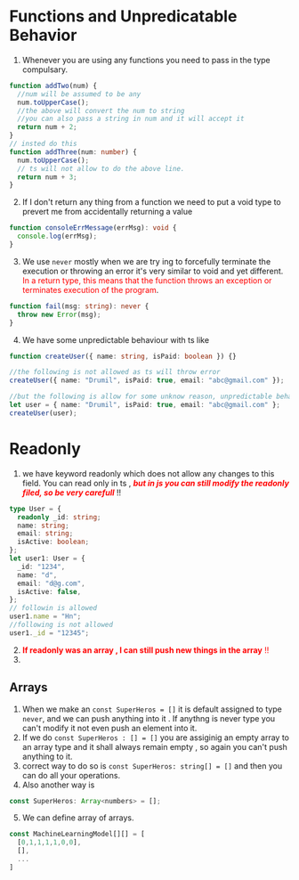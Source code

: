 # Functions and Unpredicatable Behavior

1. Whenever you are using any functions you need to pass in the type compulsary.

```ts
function addTwo(num) {
  //num will be assumed to be any
  num.toUpperCase();
  //the above will convert the num to string
  //you can also pass a string in num and it will accept it
  return num + 2;
}
// insted do this
function addThree(num: number) {
  num.toUpperCase();
  // ts will not allow to do the above line.
  return num + 3;
}
```

2. If I don't return any thing from a function we need to put a void type to prevert me from accidentally returning a value

```ts
function consoleErrMessage(errMsg): void {
  console.log(errMsg);
}
```

3. We use `never` mostly when we are try ing to forcefully terminate the execution or throwing an error it's very similar to void and yet different.<span style="color:red"> In a return type, this means that the function throws an exception or terminates execution of the program</span>.

```ts
function fail(msg: string): never {
  throw new Error(msg);
}
```

4. We have some unpredictable behaviour with ts like

```ts
function createUser({ name: string, isPaid: boolean }) {}

//the following is not allowed as ts will throw error
createUser({ name: "Drumil", isPaid: true, email: "abc@gmail.com" });

//but the following is allow for some unknow reason, unpredictable behavour of ts starts
let user = { name: "Drumil", isPaid: true, email: "abc@gmail.com" };
createUser(user);
```

# Readonly

1. we have keyword readonly which does not allow any changes to this field. You can read only in ts ,<span style="color:red"> **_but in js you can still modify the readonly filed, so be very carefull_**</span> !!

```ts
type User = {
  readonly _id: string;
  name: string;
  email: string;
  isActive: boolean;
};
let user1: User = {
  _id: "1234",
  name: "d",
  email: "d@g.com",
  isActive: false,
};
// followin is allowed
user1.name = "Hn";
//following is not allowed
user1._id = "12345";
```

2. <span style="color:red">**If readonly was an array , I can still push new things in the array** !!</span>
3.

## Arrays

1. When we make an `const SuperHeros = []` it is default assigned to type `never`, and we can push anything into it . If anythng is never type you can't modify it not even push an element into it.
2. If we do `const SuperHeros : [] = []` you are assiginig an empty array to an array type and it shall always remain empty , so again you can't push anything to it.
3. correct way to do so is `const SuperHeros: string[] = []` and then you can do all your operations.
4. Also another way is

```ts
const SuperHeros: Array<numbers> = [];
```

5. We can define array of arrays.

```ts
const MachineLearningModel[][] = [
  [0,1,1,1,1,0,0],
  [],
  ...
]
```
